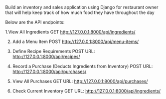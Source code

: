 Build an inventory and sales application using Django
for restaurant owner that will help keep track of how much food they have throughout the day


Below are the API endpoints:

1.View All Ingredients
GET  http://127.0.0.1:8000/api/ingredients/

2. Add a Menu Item
POST http://127.0.0.1:8000/api/menu-items/

3. Define Recipe Requirements
POST URL: http://127.0.0.1:8000/api/recipes/

4. Record a Purchase (Deducts Ingredients from Inventory)
POST URL: http://127.0.0.1:8000/api/purchases/

5. View All Purchases
GET URL: http://127.0.0.1:8000/api/purchases/

6. Check Current Inventory
GET URL: http://127.0.0.1:8000/api/ingredients/
